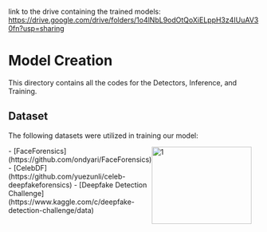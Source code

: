 link to the drive containing the trained models: https://drive.google.com/drive/folders/1o4lNbL9odOtQoXiELppH3z4IUuAV30fn?usp=sharing 
# Model Creation 
This directory contains all the codes for the Detectors, Inference, and Training.

## Dataset
The following datasets were utilized in training our model:
<div style="display:flex;">
  <div style="flex:1;">
    - [FaceForensics](https://github.com/ondyari/FaceForensics)
    - [CelebDF](https://github.com/yuezunli/celeb-deepfakeforensics)
    - [Deepfake Detection Challenge](https://www.kaggle.com/c/deepfake-detection-challenge/data)
  </div>
  <div style="flex:1;">
    <img src="https://github.com/teamStarks18/DeepfakeDetection/blob/main/images/dataseticon.png" alt="1" width="200" height="155"/> 
  </div>
</div>

 
